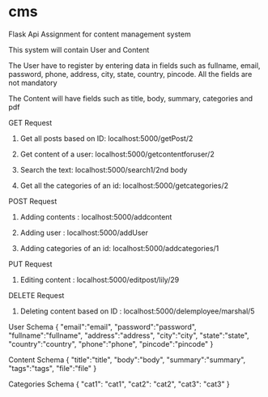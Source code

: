 # cms 

Flask Api Assignment for content management system

This system will contain User and Content

The User have to register by entering data in fields such as fullname, email, password, phone, address, city, state, country, pincode.
All the fields are not mandatory

The Content will have fields such as title, body, summary, categories and pdf


GET Request

1. Get all posts based on ID:  localhost:5000/getPost/2

2. Get content of a user:  localhost:5000/getcontentforuser/2

3. Search the text:  localhost:5000/search1/2nd body

4. Get all the categories of an id:  localhost:5000/getcategories/2


POST Request

1. Adding contents :  localhost:5000/addcontent

2. Adding user :  localhost:5000/addUser

3. Adding categories of an id:  localhost:5000/addcategories/1


PUT Request

1. Editing content :  localhost:5000/editpost/lily/29


DELETE Request

1. Deleting content based on ID :  localhost:5000/delemployee/marshal/5


User Schema
{
"email":"email",
"password":"password",
"fullname":"fullname",
"address":"address",
"city":"city",
"state":"state",
"country":"country",
"phone":"phone",
"pincode":"pincode"
}


Content Schema
{
"title":"title",
"body":"body",
"summary":"summary",
"tags":"tags",
"file":"file"
}


Categories Schema
{
"cat1": "cat1",
"cat2": "cat2",
"cat3": "cat3"
}
